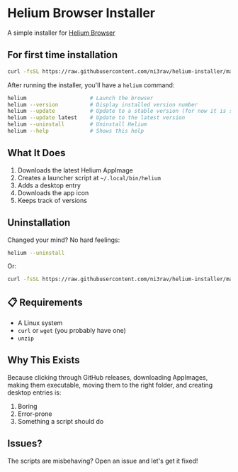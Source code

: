 # Helium Browser Installer

A simple installer for [Helium Browser](https://github.com/imputnet/helium-linux)

## For first time installation

```bash
curl -fsSL https://raw.githubusercontent.com/ni3rav/helium-installer/main/install.sh | bash
```

After running the installer, you'll have a `helium` command:

```bash
helium                    # Launch the browser
helium --version          # Display installed version number
helium --update           # Update to a stable version (for now it is same as latest)
helium --update latest    # Update to the latest version
helium --uninstall        # Uninstall Helium
helium --help             # Shows this help
```

## What It Does

1. Downloads the latest Helium AppImage
2. Creates a launcher script at `~/.local/bin/helium`
3. Adds a desktop entry
4. Downloads the app icon
5. Keeps track of versions

## Uninstallation

Changed your mind? No hard feelings:

```bash
helium --uninstall
```

Or:

```bash
curl -fsSL https://raw.githubusercontent.com/ni3rav/helium-installer/main/uninstall.sh | bash
```

## 📋 Requirements

- A Linux system
- `curl` or `wget` (you probably have one)
- `unzip`

## Why This Exists

Because clicking through GitHub releases, downloading AppImages, making them executable, moving them to the right folder, and creating desktop entries is:

1. Boring
2. Error-prone
3. Something a script should do

## Issues?

The scripts are misbehaving? Open an issue and let's get it fixed!
